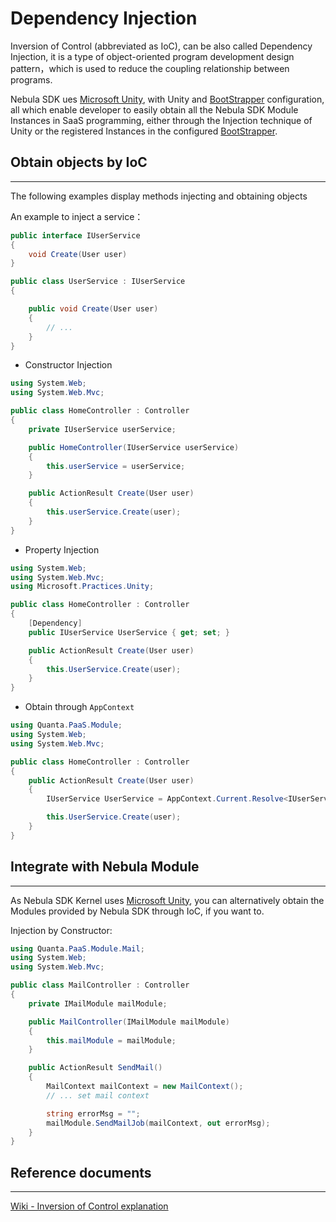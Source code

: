 
Dependency Injection
================

Inversion of Control (abbreviated as IoC), can be also called Dependency Injection, it is a type of object-oriented program development design pattern，which is used to reduce the coupling relationship between programs.

Nebula SDK ues [Microsoft Unity](http://unity.codeplex.com/), with Unity and [BootStrapper] configuration, all which enable developer to easily obtain all the Nebula SDK Module Instances in SaaS programming, either through the Injection technique of Unity or the registered Instances in the configured [BootStrapper].

## Obtain objects by IoC
----------------

The following examples display methods injecting and obtaining objects

An example to inject a service：
```csharp
public interface IUserService
{
	void Create(User user)
}

public class UserService : IUserService
{

	public void Create(User user)
	{
		// ...
	}
}
```

* Constructor Injection

```csharp
using System.Web;
using System.Web.Mvc;

public class HomeController : Controller
{
	private IUserService userService;

	public HomeController(IUserService userService)
	{
		this.userService = userService;
	}

	public ActionResult Create(User user)
	{
		this.userService.Create(user);
	}
}
```

* Property Injection

```csharp
using System.Web;
using System.Web.Mvc;
using Microsoft.Practices.Unity;

public class HomeController : Controller
{
	[Dependency]
	public IUserService UserService { get; set; }

	public ActionResult Create(User user)
	{
		this.UserService.Create(user);
	}
}
```

* Obtain through `AppContext`

```csharp
using Quanta.PaaS.Module;
using System.Web;
using System.Web.Mvc;

public class HomeController : Controller
{
	public ActionResult Create(User user)
	{
		IUserService UserService = AppContext.Current.Resolve<IUserService>();

		this.UserService.Create(user);
	}
}
```

## Integrate with Nebula Module
----------------

As Nebula SDK Kernel uses [Microsoft Unity](http://unity.codeplex.com/), you can alternatively obtain the Modules provided by Nebula SDK through IoC, if you want to.

Injection by Constructor:

```csharp
using Quanta.PaaS.Module.Mail;
using System.Web;
using System.Web.Mvc;

public class MailController : Controller
{
	private IMailModule mailModule;

	public MailController(IMailModule mailModule)
	{
		this.mailModule = mailModule;
	}

	public ActionResult SendMail()
	{
		MailContext mailContext = new MailContext();
		// ... set mail context 

		string errorMsg = "";
		mailModule.SendMailJob(mailContext, out errorMsg);
	}
}
```

## Reference documents
----------------

[Wiki - Inversion of Control explanation](http://zh.wikipedia.org/wiki/%E6%8E%A7%E5%88%B6%E5%8F%8D%E8%BD%AC)

[BootStrapper]: <BootStrapper.md>
